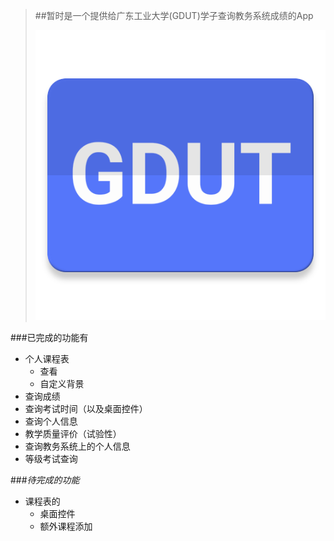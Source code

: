 >##暂时是一个提供给广东工业大学(GDUT)学子查询教务系统成绩的App
>
>![Logo](https://raw.githubusercontent.com/gdutrdc/GDUTHelper/dev/app/src/main/ic_launcher-web.png) 
 
###已完成的功能有

* 个人课程表
     * 查看
     * 自定义背景
* 查询成绩
* 查询考试时间（以及桌面控件）
* 查询个人信息
* 教学质量评价（试验性）
* 查询教务系统上的个人信息
* 等级考试查询


###*待完成的功能*

* 课程表的
     * 桌面控件
     * 额外课程添加
